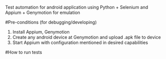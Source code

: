 Test automation for android application using Python + Selenium and Appium + Genymotion for emulation

#Pre-conditions (for debugging/developing)
1. Install Appium, Genymotion
2. Create any android device at Genymotion and upload .apk file to device
3. Start Appium with configuration mentioned in desired capabilities


#How to run tests


